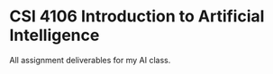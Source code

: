 # CSI 4106 Introduction to Artificial Intelligence  
All assignment deliverables for my AI class.  

